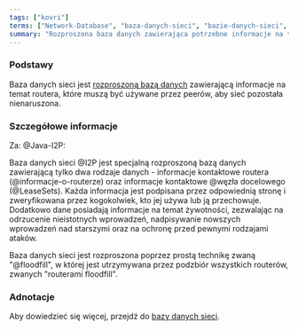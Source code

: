 ```yaml
---
tags: ["kovri"]
terms: ["Network-Database", "baza-danych-sieci", "bazie-danych-sieci", "bazą-danych-sieci", "bazy-danych-sieci"]
summary: "Rozproszona baza danych zawierająca potrzebne informacje na temat routera, aby sieć pozostała nienaruszona."
---
```


### Podstawy

Baza danych sieci jest [rozproszoną bazą danych](https://en.wikipedia.org/wiki/Distributed_database) zawierającą informacje na temat routera, które muszą być używane przez peerów, aby sieć pozostała nienaruszona.

### Szczegółowe informacje

Za: @Java-I2P:

>
Baza danych sieci @I2P jest specjalną rozproszoną bazą danych zawierającą tylko dwa rodzaje danych - informacje kontaktowe routera (@informacje-o-routerze) oraz  informacje kontaktowe @węzła docelowego (@LeaseSets). Każda informacja jest podpisana przez odpowiednią stronę i zweryfikowana przez kogokolwiek, kto jej używa lub ją przechowuje. Dodatkowo dane posiadają informacje na temat żywotności, zezwalając na odrzucenie nieistotnych wprowadzeń, nadpisywanie nowszych wprowadzeń nad starszymi oraz na ochronę przed pewnymi rodzajami ataków.

>
Baza danych sieci jest rozproszona poprzez prostą technikę zwaną "@floodfill", w której jest utrzymywana przez podzbiór wszystkich routerów, zwanych "routerami floodfill".

### Adnotacje

Aby dowiedzieć się więcej, przejdź do [bazy danych sieci](https://geti2p.net/en/docs/how/network-database).

